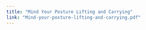 ```yaml
---
title: "Mind Your Posture Lifting and Carrying"
link: "Mind-your-posture-lifting-and-carrying.pdf"
---
```

